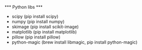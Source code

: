 *** Python libs ***

* scipy        (pip install scipy)
* numpy        (pip install numpy)
* skimage      (pip install scikit-image)
* matplotlib   (pip install matplotlib)
* pillow       (pip install pillow)
* python-magic (brew install libmagic, pip install python-magic)
